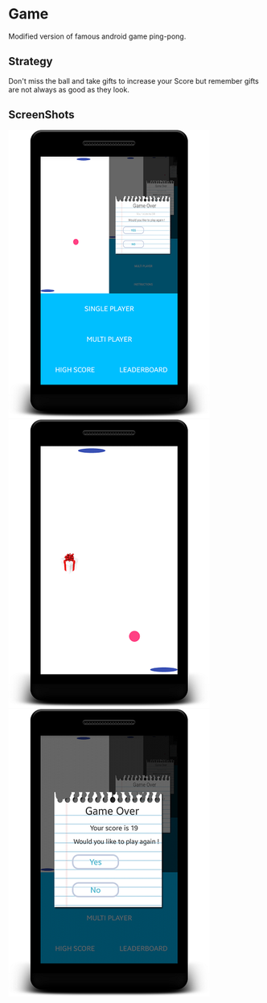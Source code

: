 # Game
Modified version of famous android game ping-pong.

## Strategy
Don't miss the ball and take gifts to increase your Score but remember gifts are not always as good as they look.

## ScreenShots
![](screenshots/start.png?raw=true)
![](screenshots/play.png?raw=true)
![](screenshots/gameover.png?raw=true)